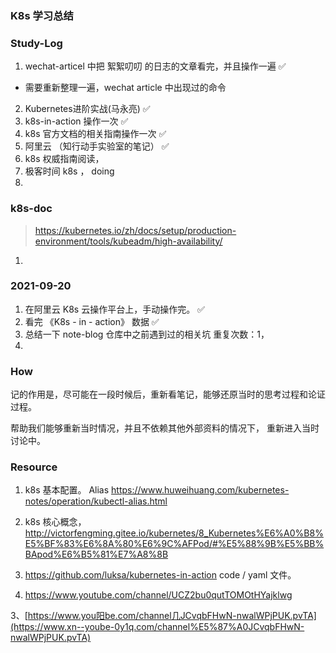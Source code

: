 
### K8s 学习总结

### Study-Log 
1. wechat-articel 中把 絮絮叨叨 的日志的文章看完，并且操作一遍 ✅
- 需要重新整理一遍，wechat article 中出现过的命令
2. Kubernetes进阶实战(马永亮) ✅
3. k8s-in-action 操作一次    ✅
4. k8s 官方文档的相关指南操作一次 ✅ 
5. 阿里云 （知行动手实验室的笔记） ✅
6. k8s 权威指南阅读， 
7. 极客时间 k8s ， doing
8. 

### k8s-doc 
> https://kubernetes.io/zh/docs/setup/production-environment/tools/kubeadm/high-availability/
1. 


### 2021-09-20
1. 在阿里云 K8s 云操作平台上，手动操作完。 ✅
2. 看完 《K8s - in - action》 数据 ✅ 
3. 总结一下 note-blog 仓库中之前遇到过的相关坑 重复次数：1，
4. 


### How

记的作用是，尽可能在一段时候后，重新看笔记，能够还原当时的思考过程和论证过程。

帮助我们能够重新当时情况，并且不依赖其他外部资料的情况下， 重新进入当时讨论中。


### Resource 
1. k8s 基本配置。 Alias https://www.huweihuang.com/kubernetes-notes/operation/kubectl-alias.html

2. k8s 核心概念， http://victorfengming.gitee.io/kubernetes/8_Kubernetes%E6%A0%B8%E5%BF%83%E6%8A%80%E6%9C%AFPod/#%E5%88%9B%E5%BB%BApod%E6%B5%81%E7%A8%8B

3. https://github.com/luksa/kubernetes-in-action code / yaml 文件。 
3. https://www.youtube.com/channel/UCZ2bu0qutTOMOtHYajklwg

3、[https://www.you阳be.com/channel几JCvqbFHwN-nwalWPjPUK.pvTA](https://www.xn--yoube-0y1q.com/channel%E5%87%A0JCvqbFHwN-nwalWPjPUK.pvTA) 

